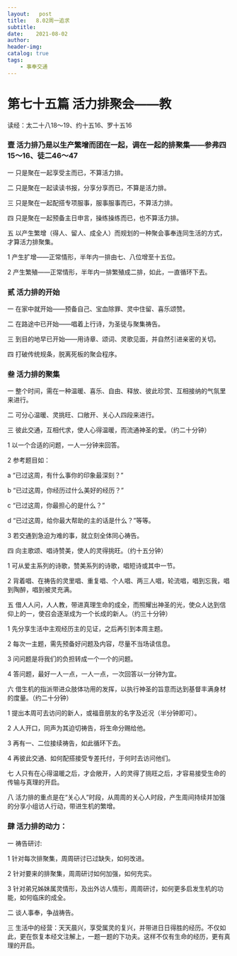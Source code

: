 ```yaml
---
layout:   post
title:   8.02周一追求
subtitle:		
date:    2021-08-02
author: 
header-img: 
catalog: true
tags:
    - 事奉交通
---
```


# 第七十五篇	活力排聚会——教

读经：太二十八18～19、约十五16、罗十五16

### 壹	活力排乃是以生产繁增而团在一起，调在一起的排聚集——参弗四15～16、徒二46～47

一	只是聚在一起享受主而已，不算活力排。

二	只是聚在一起读读书报，分享分享而已，不算是活力排。

三	只是聚在一起配搭专项服事，服事服事而已，不算活力排。

四	只是聚在一起预备主日申言，操练操练而已，也不算活力排。

五	以产生繁增（得人、留人、成全人）而规划的一种聚会事奉连同生活的方式，才算活力排聚集。

1	产生扩增——正常情形，半年内一排由七、八位增至十五位。

2	产生繁殖——正常情形，半年内一排繁殖成二排，如此，一直循环下去。

### 贰	活力排的开始
一	在家中就开始——预备自己、宝血除罪、灵中住留、喜乐颂赞。

二	在路途中已开始——唱着上行诗，为圣徒与聚集祷告。

三	到目的地早已开始——用诗章、颂词、灵歌见面，并自然引进亲密的关切。

四	打破传统规条，脱离死板的聚会程序。

### 叁	活力排的聚集

一	整个时间，需在一种温暖、喜乐、自由、释放、彼此珍赏、互相接纳的气氛里来进行。

二	可分心温暖、灵挑旺、口敞开、关心人四段来进行。

三	彼此交通，互相代求，使人心得温暖，而流通神圣的爱。（约二十分钟）

1	以一个合适的问题，一人一分钟来回答。

2	参考题目如：

a	“已过这周，有什么事你的印象最深刻？”

b	“已过这周，你经历过什么美好的经历？”

c	“已过这周，你最担心的是什么？”

d	“已过这周，给你最大帮助的主的话是什么？”等等。

3	若交通到急迫为难的事，就立刻全体同心祷告。

四	向主歌颂、唱诗赞美，使人的灵得挑旺。（约十五分钟）

1	可从爱主系列的诗歌，赞美系列的诗歌，唱短诗或其中一节。

2	背着唱、在祷告的灵里唱、重复唱、个人唱、两三人唱，轮流唱，唱到忘我，唱到陶醉，唱到被灵充满。

五	借人人问，人人教，带进真理生命的成全，而照耀出神圣的光，使众人达到信仰上的一，使召会逐渐成为一个长成的新人。（约三十分钟）

1	先分享生活中主观经历主的见证，之后再引到本周主题。

2	每次一主题，需先预备好问题及内容，尽量不当场读信息。

3	问问题是将我们的负担转成一个一个的问题。

4	答问题，最好一人一点，一人一点，一次回答以一分钟为宜。

六	借生机的指派带进众肢体功用的发挥，以执行神圣的旨意而达到基督丰满身材的度量。（约二十分钟）

1	提出本周可去访问的新人，或福音朋友的名字及近况（半分钟即可）。

2	人人开口，同声为其迫切祷告，将生命分赐给他。

3	再有一、二位接续祷告，如此循环下去。

4	再彼此交通、如何配搭接受专差托付，于何时去访问他们。

七	人只有在心得温暖之后，才会敞开，人的灵得了挑旺之后，才容易接受生命的传输与真理的开启。

八	活力排的重点是在“关心人”时段，从周周的关心人时段，产生周间持续并加强的分享小组访人行动，带进生机的繁增。

### 肆	活力排的动力：
一	祷告研讨:

1	针对每次排聚集，周周研讨已过缺失，如何改进。

2	针对要来的排聚集，周周研讨如何加强，如何充实。

3	针对弟兄姊妹属灵情形，及出外访人情形，周周研讨，如何更多启发生机的功能，如何临床的成全。

二	谈人事奉，争战祷告。

三	生活中的经营：天天晨兴，享受属灵的复兴，并带进日日得胜的经历。不仅如此，更在恢复本经文注解上，一题一题的下功夫。这样不仅有生命的经历，更有真理的开启。

